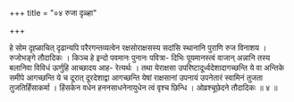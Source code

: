 +++
title = "०४ रुजा दृळ्हा"

+++

हे सोम दृह्ळाचित् दृढान्यपि परैरगन्तव्यत्वेन रक्षसोराक्षसस्य सदांसि स्थानानि पुराणि रुज विनाशय । रुजोभङ्गे तौदादिकः । किञ्च हे इन्दो पवमानः पुनानः पवित्रा- दिभिः पूयमानस्त्वं वाजान् अन्नानि तस्य बलानिवा विविधं ऊर्णुहि आच्छादय आह- रेत्यर्थः । तथा येराक्षसा उपरिष्टादूर्ध्वदेशादागच्छन्ति ये वा अन्तिके समीपे आगच्छन्ति ये च दूरात् दूरदेशाद्वा आगच्छन्ति येषां राक्षसानां उपनायं उपनेतारं स्वामिनं तुजता तुजतिर्हिंसाकर्मा । हिंसकेन वधेन हननसाधनेनायुधेन त्वं वृश्च छिन्धि । ओव्रश्चूछेदने तौदादिकः ॥ ४ ॥